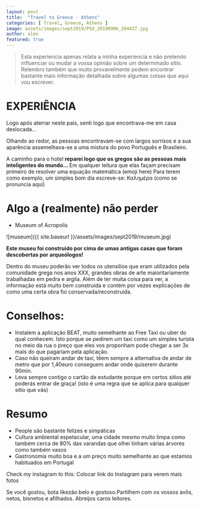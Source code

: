 ```yaml
---
layout: post
title:  "Travel to Greece - Athens"
categories: [ Travel, Greece, Athens ]
image: assets/images/sept2019/PSX_20190906_204427.jpg
author: alex
featured: true
---
```

> Esta experiencia apenas relata a minha experiencia e não pretendo influenciar ou mudar a vossa opinião sobre um determinado sitio. Relembro também que muito provavelmente podem encontrar bastante mais informação detalhada sobre algumas coisas que aqui vou escrever.

# EXPERIÊNCIA

Logo após aterrar neste pais, senti logo que encontrava-me em casa deslocada...

Olhando ao redor, as pessoas encontravam-se com largos sorrisos e a sua aparência assemelhava-se a uma mistura do povo Português e Brasileiro.

A caminho para o hotel <b> reparei logo que os gregos são as pessoas mais inteligentes do mundo... </b> Em qualquer leitura que elas façam precisam primeiro de resolver uma equação matemática (emoji here)
Para terem como exemplo, um simples bom dia escreve-se: Καλημέρα (como se pronuncia aqui)


# Algo a (realmente) não perder

* Museum of Acropolis

![museum]({{ site.baseurl }}/assets/images/sept2019/museum.jpg)


<b>
Este museu foi construido por cima de umas antigas casas que foram descobertas por arqueólogos! 
</b>

Dentro do museu poderão ver todos os utensilios que eram utilizados pela comunidade grega nos anos XXX, grandes obras de arte maioritariamente trabalhadas em pedra e argila.
Além de ter muita coisa para ver, a informação está muito bem construida e contém por vezes explicações de como uma certa obra foi conservada/reconstruida. 


# Conselhos:
* Instalem a aplicação BEAT, muito semelhante ao Free Taxi ou uber do qual conhecem. Isto porque se pedirem um taxi como um simples turista no meio da rua o preço que eles vos proponham pode chegar a ser 3x mais do que pagariam pela aplicação. 
* Caso não queiram andar de taxi, têem sempre a alternativa de andar de metro que por 1,40euro conseguem andar onde quiserem durante 90min.
* Leva sempre contigo o cartão de estudante porque em certos sitios até poderás entrar de graça! (isto é uma regra que se aplica para qualquer sitio que vás)


# Resumo
* People são bastante felizes e simpáticas
* Cultura ambiental espetacular, uma cidade mesmo muito limpa como também cerca de 80% das varandas que olhei tinham várias árvores como também vasos
* Gastronomia muito boa e a um preço muito semelhante ao que estamos habituados em Portugal

Check my instagram to this:
Colocar link do Instagram para verem mais fotos 

Se você gostou, bota likezão belo e gostoso.Partilhem com os vossos avôs, netos, bisnetos e afilhados. Abreijos caros leitores.
